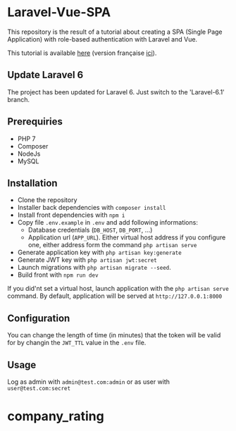 # Laravel-Vue-SPA

This repository is the result of a tutorial about creating a SPA (Single Page Application) with role-based authentication with Laravel and Vue.

This tutorial is available [here](https://medium.com/@ripoche.b/create-a-spa-with-role-based-authentication-with-laravel-and-vue-js-ac4b260b882f) (version française [ici](https://medium.com/@ripoche.b/cr%C3%A9er-une-spa-avec-authentification-par-r%C3%B4les-avec-laravel-et-vue-js-e69782ac6896)).

## Update Laravel 6
The project has been updated for Laravel 6. Just switch to the 'Laravel-6.1' branch.

## Prerequiries

- PHP 7
- Composer
- NodeJs
- MySQL

## Installation

- Clone the repository
- Installer back dependencies with `composer install`
- Install front dependencies with `npm i`
- Copy file `.env.example` in `.env` and add following informations:
    - Database credentials (`DB_HOST`, `DB_PORT`, ...)
    - Application url (`APP_URL`). Either virtual host address if you configure one, either address form the command `php artisan serve`
- Generate application key with `php artisan key:generate`
- Generate JWT key with `php artisan jwt:secret`
- Launch migrations with `php artisan migrate --seed`.
- Build front with `npm run dev`

If you did'nt set a virtual host, launch application with the `php artisan serve` command. By default, application will be served at `http://127.0.0.1:8000`

## Configuration

You can change the length of time (in minutes) that the token will be valid for by changin the `JWT_TTL` value in the `.env` file.

## Usage

Log as admin with `admin@test.com:admin` or as user with `user@test.com:secret`
# company_rating
